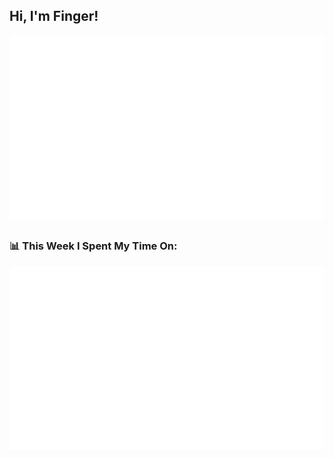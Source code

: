 <h2> Hi, I'm Finger!</h2>

<img align="right" src="https://raw.githubusercontent.com/spianmo/github-stats/master/generated/overview.svg#gh-light-mode-only">

<!-- <img align="right" height="160em" src="https://github-readme-stats-eight-theta.vercel.app/api/top-langs/?username=spianmo&layout=compact&langs_count=8&theme=algolia"/>	 -->
	
```go
package main

type Me struct {
	Name   string
	Job    string
	Code   string
	Skills string
}

func main() {
	me := &Me{
		Name:   "Finger",
		Job:    "Client-side Engineer",
		Code:   "Java, Kotlin, C#, Rust and C++ and Others",
		Skills: "Android, Security, Cross-platform client, NLP, CV, ASR ^o^",
	}
	_ = me
}
```


<h3>📊 This Week I Spent My Time On:</h3>
<img align='right' src="https://raw.githubusercontent.com/spianmo/github-stats/master/generated/languages.svg#gh-light-mode-only">

<!--START_SECTION:waka-->

```txt
TypeScript                     6 hrs 51 mins   █████████░░░░░░░░░░░░░░░░   36.25 %
Dart                           3 hrs 2 mins    ████░░░░░░░░░░░░░░░░░░░░░   16.06 %
Kotlin                         2 hrs 6 mins    ██▓░░░░░░░░░░░░░░░░░░░░░░   11.16 %
Python                         1 hr 53 mins    ██▒░░░░░░░░░░░░░░░░░░░░░░   09.99 %
Java                           1 hr 11 mins    █▓░░░░░░░░░░░░░░░░░░░░░░░   06.28 %
```

<!--END_SECTION:waka-->
